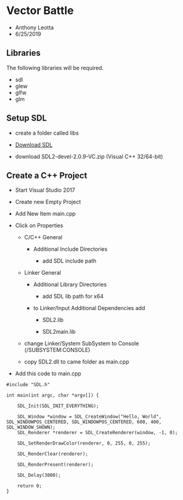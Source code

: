 # Vector Battle

- Anthony Leotta
- 6/25/2019

## Libraries

The following libraries will be required.

- sdl
- glew
- glfw
- glm

## Setup SDL

- create a folder called libs

- [Download SDL](https://www.libsdl.org/download-2.0.php)

- download SDL2-devel-2.0.9-VC.zip (Visual C++ 32/64-bit)


## Create a C++ Project

- Start Visual Studio 2017

- Create new Empty Project

- Add New Item main.cpp

- Click on Properties

    - C/C++ General

        - Additional Include Directories

            - add SDL include path

    - Linker General

        - Additional Library Directories

            - add SDL lib path for x64

        - to Linker/Input Additional Dependencies add

            - SDL2.lib

            - SDL2main.lib

    - change Linker/System SubSystem to Console (/SUBSYSTEM:CONSOLE)

    - copy SDL2.dll to came folder as main.cpp

- Add this code to main.cpp

```
#include "SDL.h"

int main(int argc, char *argv[]) {

	SDL_Init(SDL_INIT_EVERYTHING);

	SDL_Window *window = SDL_CreateWindow("Hello, World",	SDL_WINDOWPOS_CENTERED, SDL_WINDOWPOS_CENTERED, 600, 400, SDL_WINDOW_SHOWN);
	SDL_Renderer *renderer = SDL_CreateRenderer(window, -1, 0);

	SDL_SetRenderDrawColor(renderer, 0, 255, 0, 255);

	SDL_RenderClear(renderer);

	SDL_RenderPresent(renderer);

	SDL_Delay(3000);

	return 0;
}
```

